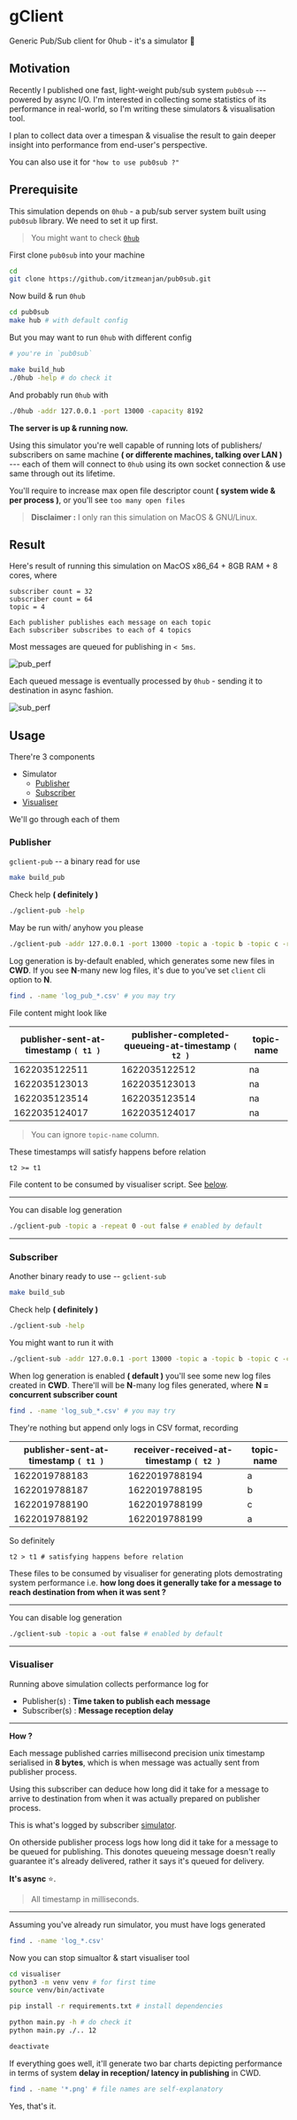 # gClient
Generic Pub/Sub client for 0hub - it's a simulator 🤖

## Motivation

Recently I published one fast, light-weight pub/sub system `pub0sub` --- powered by async I/O. I'm interested in collecting some statistics of its performance in real-world, so I'm writing these simulators & visualisation tool.

I plan to collect data over a timespan & visualise the result to gain deeper insight into performance from end-user's perspective.

You can also use it for `"how to use pub0sub ?"`

## Prerequisite

This simulation depends on `0hub` - a pub/sub server system built using `pub0sub` library. We need to set it up first.

> You might want to check [`0hub`](https://github.com/itzmeanjan/pub0sub#hub)

First clone `pub0sub` into your machine

```bash
cd
git clone https://github.com/itzmeanjan/pub0sub.git
```

Now build & run `0hub`

```bash
cd pub0sub
make hub # with default config
```

But you may want to run `0hub` with different config

```bash
# you're in `pub0sub`

make build_hub
./0hub -help # do check it
```

And probably run `0hub` with

```bash
./0hub -addr 127.0.0.1 -port 13000 -capacity 8192
```

**The server is up & running now.**

Using this simulator you're well capable of running lots of publishers/ subscribers on same machine **( or differente machines, talking over LAN )** --- each of them will connect to `0hub` using its own socket connection & use same through out its lifetime.

You'll require to increase max open file descriptor count **( system wide & per process )**, or you'll see `too many open files`

> **Disclaimer :** I only ran this simulation on MacOS & GNU/Linux.

## Result

Here's result of running this simulation on MacOS x86_64 + 8GB RAM + 8 cores, where 

```
subscriber count = 32
subscriber count = 64
topic = 4

Each publisher publishes each message on each topic
Each subscriber subscribes to each of 4 topics
```

Most messages are queued for publishing in `< 5ms`.

![pub_perf](./sc/pub_out.png)

Each queued message is eventually processed by `0hub` - sending it to destination in async fashion.

![sub_perf](./sc/sub_out.png)

## Usage

There're 3 components

- Simulator
    - [Publisher](#publisher)
    - [Subscriber](#subscriber)
- [Visualiser](#visualiser)

We'll go through each of them

### Publisher

`gclient-pub` -- a binary read for use

```bash
make build_pub
```

Check help **( definitely )**

```bash
./gclient-pub -help
```

May be run with/ anyhow you please

```bash
./gclient-pub -addr 127.0.0.1 -port 13000 -topic a -topic b -topic c -repeat 0 -client 64 -delay 500ms
```

Log generation is by-default enabled, which generates some new files in **CWD**. If you see **N**-many new log files, it's due to you've set `client` cli option to **N**.

```bash
find . -name 'log_pub_*.csv' # you may try
```

File content might look like

publisher-sent-at-timestamp `( t1 )` | publisher-completed-queueing-at-timestamp `( t2 )` | topic-name
--- | --- | ---
1622035122511 | 1622035122512 | na
1622035123013 | 1622035123013 | na
1622035123514 | 1622035123514 | na
1622035124017 | 1622035124017 | na

> You can ignore `topic-name` column.

These timestamps will satisfy happens before relation

```
t2 >= t1
```

File content to be consumed by visualiser script. See [below](#visualiser).

---

You can disable log generation

```bash
./gclient-pub -topic a -repeat 0 -out false # enabled by default
```

---

### Subscriber

Another binary ready to use -- `gclient-sub`

```bash
make build_sub
```

Check help **( definitely )**

```bash
./gclient-sub -help
```

You might want to run it with


```bash
./gclient-sub -addr 127.0.0.1 -port 13000 -topic a -topic b -topic c -client 64
```

When log generation is enabled **( default )** you'll see some new log files created in **CWD**. There'll will be **N**-many log files generated, where **N = concurrent subscriber count**

```bash
find . -name 'log_sub_*.csv' # you may try
```

They're nothing but append only logs in CSV format, recording

publisher-sent-at-timestamp `( t1 )` | receiver-received-at-timestamp `( t2 )` | topic-name
--- | --- | ---
1622019788183 | 1622019788194 | a
1622019788187 | 1622019788195 | b
1622019788190 | 1622019788199 | c
1622019788192 | 1622019788199 | a

So definitely

```
t2 > t1 # satisfying happens before relation
```

These files to be consumed by visualiser for generating plots demostrating system performance i.e. **how long does it generally take for a message to reach destination from when it was sent ?**

---

You can disable log generation

```bash
./gclient-sub -topic a -out false # enabled by default
```

---

### Visualiser

Running above simulation collects performance log for

- Publisher(s) : **Time taken to publish each message**
- Subscriber(s) : **Message reception delay**

---

**How ?** 

Each message published carries millisecond precision unix timestamp serialised in **8 bytes**, which is when message was actually sent from publisher process.

Using this subscriber can deduce how long did it take for a message to arrive to destination from when it was actually prepared on publisher process.

This is what's logged by subscriber [simulator](#subscriber).

On otherside publisher process logs how long did it take for a message to be queued for publishing. This donotes queueing message doesn't really guarantee it's already delivered, rather it says it's queued for delivery.

**It's async** ⭐️.

> All timestamp in milliseconds.

---

Assuming you've already run simulator, you must have logs generated

```bash
find . -name 'log_*.csv'
```

Now you can stop simualtor & start visualiser tool

```bash
cd visualiser
python3 -m venv venv # for first time
source venv/bin/activate

pip install -r requirements.txt # install dependencies

python main.py -h # do check it
python main.py ./.. 12

deactivate
```

If everything goes well, it'll generate two bar charts depicting performance in terms of system **delay in reception/ latency in publishing** in CWD.


```bash
find . -name '*.png' # file names are self-explanatory
```

Yes, that's it.
